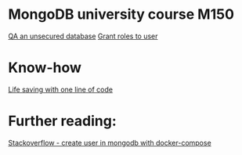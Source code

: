 # MongoDB university course M150

[QA an unsecured database](https://university.mongodb.com/mercury/M150/2022_March_1/chapter/Chapter_1_Database_User_Authentication/lesson/6064eac95552fbbafbcf591d/lecture)
[Grant roles to user](https://university.mongodb.com/mercury/M150/2022_March_1/chapter/Chapter_2_Role-Based_Access_Control/lesson/60ad81fde095cf7cc9d3727f/lecture)

# Know-how

[Life saving with one line of code](https://dev.to/efe136/how-to-enable-mongodb-authentication-with-docker-compose-2nbp)

# Further reading:
[Stackoverflow - create user in mongodb with docker-compose](https://stackoverflow.com/questions/37423659/how-to-create-user-in-mongodb-with-docker-compose)

